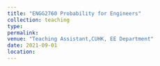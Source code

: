 ```yaml
---
title: "ENGG2760 Probability for Engineers"
collection: teaching
type: 
permalink: 
venue: "Teaching Assistant,CUHK, EE Department"
date: 2021-09-01
location: 
---
```


